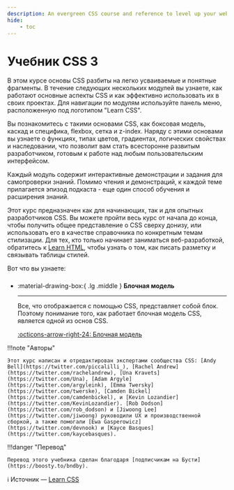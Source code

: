 ```yaml
---
description: An evergreen CSS course and reference to level up your web styling expertise.
hide:
    - toc
---
```


# Учебник CSS 3

В этом курсе основы CSS разбиты на легко усваиваемые и понятные фрагменты. В течение следующих нескольких модулей вы узнаете, как работают основные аспекты CSS и как эффективно использовать их в своих проектах. Для навигации по модулям используйте панель меню, расположенную под логотипом "Learn CSS".

Вы познакомитесь с такими основами CSS, как боксовая модель, каскад и специфика, flexbox, сетка и z-index. Наряду с этими основами вы узнаете о функциях, типах цветов, градиентах, логических свойствах и наследовании, что позволит вам стать всесторонне развитым разработчиком, готовым к работе над любым пользовательским интерфейсом.

Каждый модуль содержит интерактивные демонстрации и задания для самопроверки знаний. Помимо чтения и демонстраций, к каждой теме прилагается эпизод подкаста - еще один способ обучения и расширения знаний.

Этот курс предназначен как для начинающих, так и для опытных разработчиков CSS. Вы можете пройти весь курс от начала до конца, чтобы получить общее представление о CSS сверху донизу, или использовать его в качестве справочника по конкретным темам стилизации. Для тех, кто только начинает заниматься веб-разработкой, обратитесь к [Learn HTML](../html5/index.md), чтобы узнать о том, как писать разметку и связывать таблицы стилей.

Вот что вы узнаете:

<div class="grid cards" style="margin-top: 1.6em" markdown>

-   :material-drawing-box:{ .lg .middle } **Блочная модель**

    ***

    Все, что отображается с помощью CSS, представляет собой блок. Поэтому понимание того, как работает блочная модель CSS, является одной из основ CSS.

    [:octicons-arrow-right-24: Блочная модель](box-model.md)

</div>

!!!note "Авторы"

    Этот курс написан и отредактирован экспертами сообщества CSS: [Andy Bell](https://twitter.com/piccalilli_), [Rachel Andrew](https://twitter.com/rachelandrew), [Una Kravets](https://twitter.com/Una), [Adam Argyle](https://twitter.com/argyleink), [Emma Twersky](https://twitter.com/twerske), [Camden Bickel](https://twitter.com/camdenbickel), и [Kevin Lozandier](https://twitter.com/KevinLozandier). [Rob Dodson](https://twitter.com/rob_dodson) и [Jiwoong Lee](https://twitter.com/jiwoong) руководили UX и производственной сборкой, а также помогали [Ewa Gasperowicz](https://twitter.com/devnook) и [Kayce Basques](https://twitter.com/kaycebasques).

!!!danger "Перевод"

    Перевод этого учебника сделан благодаря [подписчикам на Бусти](https://boosty.to/bndby).

:information_source: Источник &mdash; [Learn CSS](https://web.dev/learn/css/)
